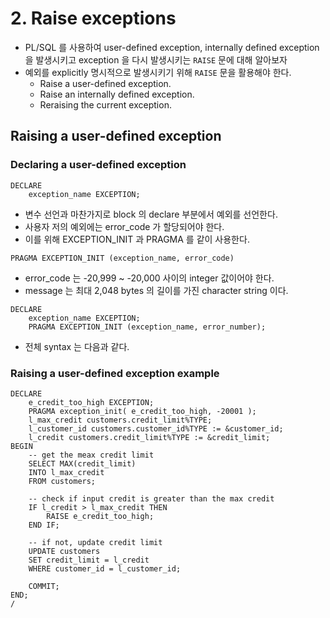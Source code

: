 # 2. Raise exceptions
- PL/SQL 를 사용하여 user-defined exception, internally defined exception 을 발생시키고 exception 을 다시 발생시키는 `RAISE` 문에 대해 알아보자
- 예외를 explicitly 명시적으로 발생시키기 위해 `RAISE` 문을 활용해야 한다.
  - Raise a user-defined exception.
  - Raise an internally defined exception.
  - Reraising the current exception.

## Raising a user-defined exception
### Declaring a user-defined exception
```oracle-sql
DECLARE
    exception_name EXCEPTION;
```
- 변수 선언과 마찬가지로 block 의 declare 부분에서 예외를 선언한다.
- 사용자 저의 예외에는  error_code 가 할당되어야 한다. 
- 이를 위해 EXCEPTION_INIT 과 PRAGMA 를 같이 사용한다.
```oracle-sql
PRAGMA EXCEPTION_INIT (exception_name, error_code)
```
- error_code 는 -20,999 ~ -20,000 사이의 integer 값이어야 한다.
- message 는 최대 2,048 bytes 의 길이를 가진 character string 이다.

```oracle-sql
DECLARE
    exception_name EXCEPTION;
    PRAGMA EXCEPTION_INIT (exception_name, error_number);
```
- 전체 syntax 는 다음과 같다.

### Raising a user-defined exception example
```oracle-sql
DECLARE
    e_credit_too_high EXCEPTION;
    PRAGMA exception_init( e_credit_too_high, -20001 );
    l_max_credit customers.credit_limit%TYPE;
    l_customer_id customers.customer_id%TYPE := &customer_id;
    l_credit customers.credit_limit%TYPE := &credit_limit;
BEGIN
    -- get the meax credit limit
    SELECT MAX(credit_limit) 
    INTO l_max_credit
    FROM customers;
    
    -- check if input credit is greater than the max credit
    IF l_credit > l_max_credit THEN 
        RAISE e_credit_too_high;
    END IF;
    
    -- if not, update credit limit
    UPDATE customers 
    SET credit_limit = l_credit
    WHERE customer_id = l_customer_id;
    
    COMMIT;
END;
/
```





